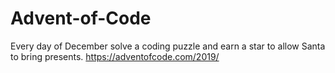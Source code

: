 # Advent-of-Code

Every day of December solve a coding puzzle and earn a star to allow Santa to bring presents. 
https://adventofcode.com/2019/
